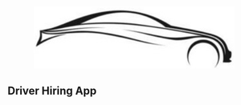 <p align="center"><img src="public/assets/images/log_icon/car-3.png" width="400"></p>

## Driver Hiring App
